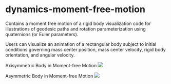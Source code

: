 # dynamics-moment-free-motion

Contains a moment free motion of a rigid body visualization code for illustrations of geodesic paths and rotation parameterization using quaternions (or Euler parameters).

Users can visualize an animation of a rectangular body subject to initial conditions governing mass center position, mass center velocity, rigid body orientation, and angular velocity.

Axisymmetric Body in Moment-free Motion
![](axisym_motion.gif)

Asymmetric Body in Moment-free Motion
![](asym_motion.gif)


